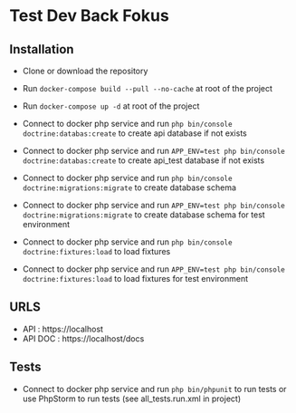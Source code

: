 # Test Dev Back Fokus

## Installation

- Clone or download the repository
- Run `docker-compose build --pull --no-cache` at root of the project
- Run `docker-compose up -d` at root of the project

- Connect to docker php service and run `php bin/console doctrine:databas:create` to create api database if not exists
- Connect to docker php service and run `APP_ENV=test php bin/console doctrine:databas:create` to create api_test database if not exists

- Connect to docker php service and run `php bin/console doctrine:migrations:migrate` to create database schema
- Connect to docker php service and run `APP_ENV=test php bin/console doctrine:migrations:migrate` to create database schema for test environment

- Connect to docker php service and run `php bin/console doctrine:fixtures:load` to load fixtures
- Connect to docker php service and run `APP_ENV=test php bin/console doctrine:fixtures:load` to load fixtures for test environment

## URLS
 - API : https://localhost
 - API DOC : https://localhost/docs

## Tests

- Connect to docker php service and run `php bin/phpunit` to run tests or use PhpStorm to run tests (see all_tests.run.xml in project)
